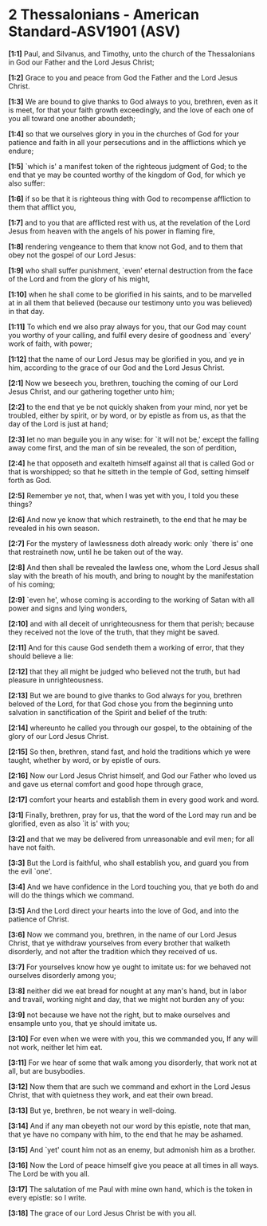 # 2 Thessalonians - American Standard-ASV1901 (ASV)

**[1:1]** Paul, and Silvanus, and Timothy, unto the church of the Thessalonians in God our Father and the Lord Jesus Christ;

**[1:2]** Grace to you and peace from God the Father and the Lord Jesus Christ.

**[1:3]** We are bound to give thanks to God always to you, brethren, even as it is meet, for that your faith growth exceedingly, and the love of each one of you all toward one another aboundeth;

**[1:4]** so that we ourselves glory in you in the churches of God for your patience and faith in all your persecutions and in the afflictions which ye endure;

**[1:5]** `which is' a manifest token of the righteous judgment of God; to the end that ye may be counted worthy of the kingdom of God, for which ye also suffer:

**[1:6]** if so be that it is righteous thing with God to recompense affliction to them that afflict you,

**[1:7]** and to you that are afflicted rest with us, at the revelation of the Lord Jesus from heaven with the angels of his power in flaming fire,

**[1:8]** rendering vengeance to them that know not God, and to them that obey not the gospel of our Lord Jesus:

**[1:9]** who shall suffer punishment, `even' eternal destruction from the face of the Lord and from the glory of his might,

**[1:10]** when he shall come to be glorified in his saints, and to be marvelled at in all them that believed (because our testimony unto you was believed) in that day.

**[1:11]** To which end we also pray always for you, that our God may count you worthy of your calling, and fulfil every desire of goodness and `every' work of faith, with power;

**[1:12]** that the name of our Lord Jesus may be glorified in you, and ye in him, according to the grace of our God and the Lord Jesus Christ.

**[2:1]** Now we beseech you, brethren, touching the coming of our Lord Jesus Christ, and our gathering together unto him;

**[2:2]** to the end that ye be not quickly shaken from your mind, nor yet be troubled, either by spirit, or by word, or by epistle as from us, as that the day of the Lord is just at hand;

**[2:3]** let no man beguile you in any wise: for `it will not be,' except the falling away come first, and the man of sin be revealed, the son of perdition,

**[2:4]** he that opposeth and exalteth himself against all that is called God or that is worshipped; so that he sitteth in the temple of God, setting himself forth as God.

**[2:5]** Remember ye not, that, when I was yet with you, I told you these things?

**[2:6]** And now ye know that which restraineth, to the end that he may be revealed in his own season.

**[2:7]** For the mystery of lawlessness doth already work: only `there is' one that restraineth now, until he be taken out of the way.

**[2:8]** And then shall be revealed the lawless one, whom the Lord Jesus shall slay with the breath of his mouth, and bring to nought by the manifestation of his coming;

**[2:9]** `even he', whose coming is according to the working of Satan with all power and signs and lying wonders,

**[2:10]** and with all deceit of unrighteousness for them that perish; because they received not the love of the truth, that they might be saved.

**[2:11]** And for this cause God sendeth them a working of error, that they should believe a lie:

**[2:12]** that they all might be judged who believed not the truth, but had pleasure in unrighteousness.

**[2:13]** But we are bound to give thanks to God always for you, brethren beloved of the Lord, for that God chose you from the beginning unto salvation in sanctification of the Spirit and belief of the truth:

**[2:14]** whereunto he called you through our gospel, to the obtaining of the glory of our Lord Jesus Christ.

**[2:15]** So then, brethren, stand fast, and hold the traditions which ye were taught, whether by word, or by epistle of ours.

**[2:16]** Now our Lord Jesus Christ himself, and God our Father who loved us and gave us eternal comfort and good hope through grace,

**[2:17]** comfort your hearts and establish them in every good work and word.

**[3:1]** Finally, brethren, pray for us, that the word of the Lord may run and be glorified, even as also `it is' with you;

**[3:2]** and that we may be delivered from unreasonable and evil men; for all have not faith.

**[3:3]** But the Lord is faithful, who shall establish you, and guard you from the evil `one'.

**[3:4]** And we have confidence in the Lord touching you, that ye both do and will do the things which we command.

**[3:5]** And the Lord direct your hearts into the love of God, and into the patience of Christ.

**[3:6]** Now we command you, brethren, in the name of our Lord Jesus Christ, that ye withdraw yourselves from every brother that walketh disorderly, and not after the tradition which they received of us.

**[3:7]** For yourselves know how ye ought to imitate us: for we behaved not ourselves disorderly among you;

**[3:8]** neither did we eat bread for nought at any man's hand, but in labor and travail, working night and day, that we might not burden any of you:

**[3:9]** not because we have not the right, but to make ourselves and ensample unto you, that ye should imitate us.

**[3:10]** For even when we were with you, this we commanded you, If any will not work, neither let him eat.

**[3:11]** For we hear of some that walk among you disorderly, that work not at all, but are busybodies.

**[3:12]** Now them that are such we command and exhort in the Lord Jesus Christ, that with quietness they work, and eat their own bread.

**[3:13]** But ye, brethren, be not weary in well-doing.

**[3:14]** And if any man obeyeth not our word by this epistle, note that man, that ye have no company with him, to the end that he may be ashamed.

**[3:15]** And `yet' count him not as an enemy, but admonish him as a brother.

**[3:16]** Now the Lord of peace himself give you peace at all times in all ways. The Lord be with you all.

**[3:17]** The salutation of me Paul with mine own hand, which is the token in every epistle: so I write.

**[3:18]** The grace of our Lord Jesus Christ be with you all.
